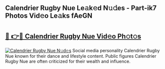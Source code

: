 ## Calendrier Rugby Nue Le𝚊k𝚎d N𝚞𝚍es - Part-ik7 Photos Vid𝚎o Le𝚊ks fAeGN

# <h2><a href="http://fb3eb4.evod.top/?m=Calendrier+Rugby+Nue">🔗 👉🔴 Calendrier Rugby Nue Vid𝚎o Ph𝚘t𝚘s</a></h2>

[![Calendrier Rugby Nue N𝚞d𝚎s](https://i.imgur.com/8V9OHl7.gif)](http://fb3eb4.evod.top/?m=Calendrier+Rugby+Nue)
Social media personality Calendrier Rugby Nue known for their dance and lifestyle content. Public figures Calendrier Rugby Nue are often criticized for their wealth and influence. 
